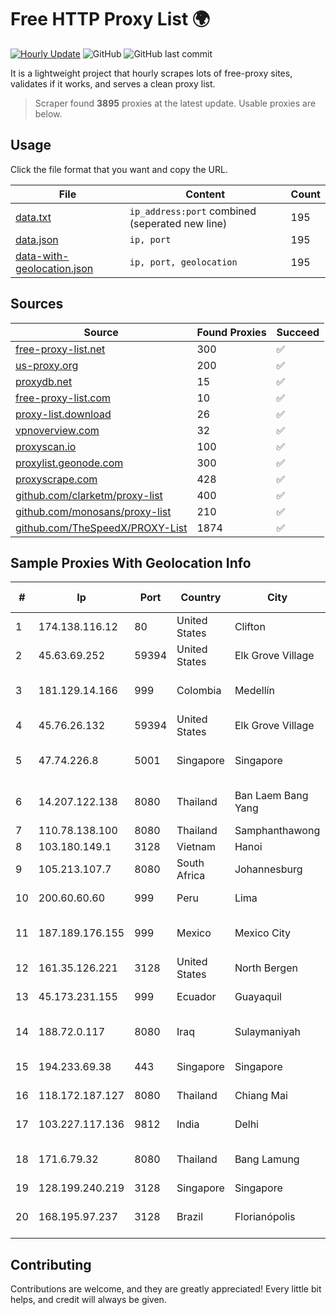 
# Free HTTP Proxy List 🌍

[![Hourly Update](https://github.com/mertguvencli/http-proxy-list/actions/workflows/main.yml/badge.svg?branch=main)](https://github.com/mertguvencli/http-proxy-list/actions/workflows/main.yml)
![GitHub](https://img.shields.io/github/license/mertguvencli/http-proxy-list)
![GitHub last commit](https://img.shields.io/github/last-commit/mertguvencli/http-proxy-list)

It is a lightweight project that hourly scrapes lots of free-proxy sites, validates if it works, and serves a clean proxy list.


> Scraper found **3895** proxies at the latest update. Usable proxies are below.

## Usage

Click the file format that you want and copy the URL.


|File|Content|Count|
|----|-------|-----|
|[data.txt](https://raw.githubusercontent.com/mertguvencli/http-proxy-list/main/proxy-list/data.txt)|`ip_address:port` combined (seperated new line)|195|
|[data.json](https://raw.githubusercontent.com/mertguvencli/http-proxy-list/main/proxy-list/data.json)|`ip, port`|195|
|[data-with-geolocation.json](https://raw.githubusercontent.com/mertguvencli/http-proxy-list/main/proxy-list/data-with-geolocation.json)|`ip, port, geolocation`|195|

## Sources

|Source|Found Proxies|Succeed|
|------|-------------|-------|
|[free-proxy-list.net](https://free-proxy-list.net)|300|✅|
|[us-proxy.org](https://www.us-proxy.org)|200|✅|
|[proxydb.net](http://proxydb.net)|15|✅|
|[free-proxy-list.com](https://free-proxy-list.com/?page=&port=&type%5B%5D=http&type%5B%5D=https&up_time=0&search=Search)|10|✅|
|[proxy-list.download](https://www.proxy-list.download/HTTP)|26|✅|
|[vpnoverview.com](https://vpnoverview.com/privacy/anonymous-browsing/free-proxy-servers)|32|✅|
|[proxyscan.io](https://www.proxyscan.io)|100|✅|
|[proxylist.geonode.com](https://proxylist.geonode.com/api/proxy-list?limit=300&page=1&sort_by=lastChecked&sort_type=desc&protocols=http,https)|300|✅|
|[proxyscrape.com](https://api.proxyscrape.com/v2/?request=displayproxies&protocol=http&timeout=10000&country=all&ssl=all&anonymity=all)|428|✅|
|[github.com/clarketm/proxy-list](https://raw.githubusercontent.com/clarketm/proxy-list/master/proxy-list-raw.txt)|400|✅|
|[github.com/monosans/proxy-list](https://raw.githubusercontent.com/monosans/proxy-list/main/proxies/http.txt)|210|✅|
|[github.com/TheSpeedX/PROXY-List](https://raw.githubusercontent.com/TheSpeedX/PROXY-List/master/http.txt)|1874|✅|


## Sample Proxies With Geolocation Info

|#|Ip|Port|Country|City|Internet Service Provider|
|-|--|----|-------|----|-------------------------|
|1|174.138.116.12|80|United States|Clifton|DigitalOcean, LLC|
|2|45.63.69.252|59394|United States|Elk Grove Village|The Constant Company|
|3|181.129.14.166|999|Colombia|Medellín|EPM Telecomunicaciones S.A. E.S.P.|
|4|45.76.26.132|59394|United States|Elk Grove Village|The Constant Company|
|5|47.74.226.8|5001|Singapore|Singapore|Alibaba Cloud (Singapore) Private Limited|
|6|14.207.122.138|8080|Thailand|Ban Laem Bang Yang|Triple T Broadband Public Company Limited|
|7|110.78.138.100|8080|Thailand|Samphanthawong|CAT-BB|
|8|103.180.149.1|3128|Vietnam|Hanoi|NHATLONG|
|9|105.213.107.7|8080|South Africa|Johannesburg|MTN SA|
|10|200.60.60.60|999|Peru|Lima|Telefonica del Peru S.A.A.|
|11|187.189.176.155|999|Mexico|Mexico City|Total Play Telecomunicaciones SA De CV|
|12|161.35.126.221|3128|United States|North Bergen|DigitalOcean, LLC|
|13|45.173.231.155|999|Ecuador|Guayaquil|Eliana Vanessa Morocho Oña|
|14|188.72.0.117|8080|Iraq|Sulaymaniyah|SAWAD LAND for Information Technology Ltd|
|15|194.233.69.38|443|Singapore|Singapore|Contabo Asia Private Limited|
|16|118.172.187.127|8080|Thailand|Chiang Mai|TOT Public Company Limited|
|17|103.227.117.136|9812|India|Delhi|CNS Infotel Services Pvt. Ltd.|
|18|171.6.79.32|8080|Thailand|Bang Lamung|Triple T Broadband Public Company Limited|
|19|128.199.240.219|3128|Singapore|Singapore|DigitalOcean, LLC|
|20|168.195.97.237|3128|Brazil|Florianópolis|Frasanet Prov. de internet e com. de info. ltda|



## Contributing

Contributions are welcome, and they are greatly appreciated! Every
little bit helps, and credit will always be given.

